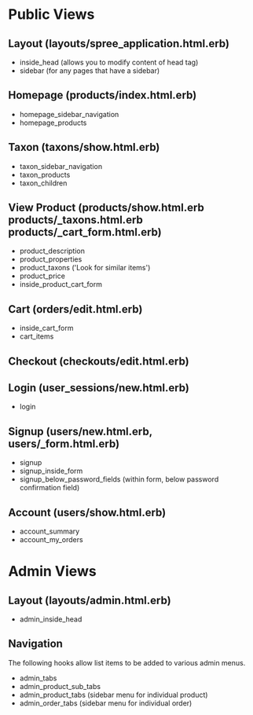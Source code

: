 Public Views
============

Layout (layouts/spree_application.html.erb)
------------------------------------------------
* inside_head (allows you to modify content of head tag)
* sidebar (for any pages that have a sidebar)

Homepage (products/index.html.erb)
----------------------------------

* homepage_sidebar_navigation
* homepage_products

Taxon (taxons/show.html.erb)
----------------------------

* taxon_sidebar_navigation
* taxon_products
* taxon_children

View Product (products/show.html.erb products/_taxons.html.erb products/_cart_form.html.erb)
--------------------------------------------------------------------------------------------

* product_description
* product_properties
* product_taxons ('Look for similar items')
* product_price
* inside_product_cart_form

Cart (orders/edit.html.erb)
---------------------------

* inside_cart_form
* cart_items

Checkout (checkouts/edit.html.erb)
----------------------------------


Login (user_sessions/new.html.erb)
----------------------------------

* login

Signup (users/new.html.erb, users/_form.html.erb)
---------------------------

* signup
* signup_inside_form
* signup_below_password_fields (within form, below password confirmation field)

Account (users/show.html.erb)
-----------------------------

* account_summary
* account_my_orders


Admin Views
===========

Layout (layouts/admin.html.erb)
-------------------------------

* admin_inside_head

Navigation
----------

The following hooks allow list items to be added to various admin menus.

* admin_tabs
* admin_product_sub_tabs
* admin_product_tabs (sidebar menu for individual product)
* admin_order_tabs (sidebar menu for individual order)

